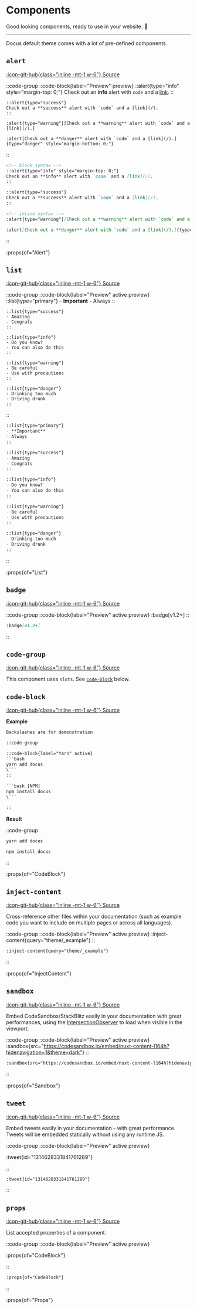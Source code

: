 # Components

Good looking components, ready to use in your website. 💄

---

Docus default theme comes with a lot of pre-defined components.

## `alert`

[:icon-git-hub{class="inline -mt-1 w-6"} Source](https://github.com/nuxtlabs/docus/tree/main/src/defaultTheme/components/atoms/Alert.vue)

::code-group
  ::code-block{label="Preview" preview}
    ::alert{type="info" style="margin-top: 0;"}
    Check out an **info** alert with `code` and a [link](/).
    ::

    ::alert{type="success"}
    Check out a **success** alert with `code` and a [link](/).
    ::

    :alert{type="warning"}[Check out a **warning** alert with `code` and a [link](/).]

    :alert[Check out a **danger** alert with `code` and a [link](/).]{type="danger" style="margin-bottom: 0;"}
  ::

  ```md [Code]
  <!-- block syntax -->
  ::alert{type="info" style="margin-top: 0;"}
  Check out an **info** alert with `code` and a [link](/).
  ::

  ::alert{type="success"}
  Check out a **success** alert with `code` and a [link](/).
  ::

  <!-- inline syntax -->
  :alert{type="warning"}[Check out a **warning** alert with `code` and a [link](/).]

  :alert[Check out a **danger** alert with `code` and a [link](/).]{type="danger" style="margin-bottom: 0;"}
  ```
::

:props{of="Alert"}

## `list`

[:icon-git-hub{class="inline -mt-1 w-6"} Source](https://github.com/nuxtlabs/docus/tree/main/src/defaultTheme/components/atoms/List.vue)

::code-group
  ::code-block{label="Preview" active preview}
    ::list{type="primary"}
    - **Important**
    - Always
    ::

    ::list{type="success"}
    - Amazing
    - Congrats
    ::

    ::list{type="info"}
    - Do you know?
    - You can also do this
    ::

    ::list{type="warning"}
    - Be careful
    - Use with precautions
    ::

    ::list{type="danger"}
    - Drinking too much
    - Driving drunk
    ::

  ::

  ```md [Code]
  ::list{type="primary"}
  - **Important**
  - Always
  ::

  ::list{type="success"}
  - Amazing
  - Congrats
  ::

  ::list{type="info"}
  - Do you know?
  - You can also do this
  ::

  ::list{type="warning"}
  - Be careful
  - Use with precautions
  ::

  ::list{type="danger"}
  - Drinking too much
  - Driving drunk
  ::
  ```
::

:props{of="List"}

## `badge`

[:icon-git-hub{class="inline -mt-1 w-6"} Source](https://github.com/nuxtlabs/docus/tree/main/src/defaultTheme/components/atoms/Badge.vue)

::code-group
  ::code-block{label="Preview" active preview}
    :badge[v1.2+]
  ::

  ```md [Code]
  :badge[v1.2+]
  ```
::

## `code-group`

[:icon-git-hub{class="inline -mt-1 w-6"} Source](https://github.com/nuxtlabs/docus/tree/main/src/defaultTheme/components/atoms/CodeGroup.vue)

This component uses `slots`. See [`code-block`](#code-block) below.

## `code-block`

[:icon-git-hub{class="inline -mt-1 w-6"} Source](https://github.com/nuxtlabs/docus/tree/main/src/defaultTheme/components/atoms/CodeBlock.vue)

**Example**

````html
Backslashes are for demonstration

::code-group

::code-block{label="Yarn" active} 
```bash
yarn add docus
\```
::
  
```bash [NPM]
npm install docus
\``` 

::
````

**Result**

::code-group
  ```bash [Yarn]
  yarn add docus
  ```

  ```bash [NPM]
  npm install docus
  ```
::

:props{of="CodeBlock"}

## `inject-content`

[:icon-git-hub{class="inline -mt-1 w-6"} Source](https://github.com/nuxtlabs/docus/tree/main/src/defaultTheme/components/atoms/InjectContent.vue)

Cross-reference other files within your documentation (such as example code you want to include on multiple pages or across all languages).

::code-group
  ::code-block{label="Preview" active preview}
  :inject-content{query="theme/_example"}
  ::

  ```md [Code]
  :inject-content{query="theme/_example"}
  ```
::

:props{of="InjectContent"}

## `sandbox`

[:icon-git-hub{class="inline -mt-1 w-6"} Source](https://github.com/nuxtlabs/docus/tree/main/src/defaultTheme/components/atoms/Sandbox.vue)

Embed CodeSandbox/StackBlitz easily in your documentation with great performances, using the [IntersectionObserver](https://developer.mozilla.org/en-US/docs/Web/API/Intersection_Observer_API) to load when visible in the viewport.

::code-group
  ::code-block{label="Preview" active preview}
    :sandbox{src="https://codesandbox.io/embed/nuxt-content-l164h?hidenavigation=1&theme=dark"}
  ::

  ```md [Code]
  :sandbox{src="https://codesandbox.io/embed/nuxt-content-l164h?hidenavigation=1&theme=dark"}
  ```
::

:props{of="Sandbox"}

## `tweet`

[:icon-git-hub{class="inline -mt-1 w-6"} Source](https://github.com/nuxtlabs/docus/tree/main/src/twitter/components/Tweet.vue)

Embed tweets easily in your documentation - with great performance. Tweets will be embedded statically without using any runtime JS.

::code-group
  ::code-block{label="Preview" active preview}

  :tweet{id="1314628331841761289"}

  ::

  ```md [Code]
  :tweet{id="1314628331841761289"}
  ```
::

<!-- <props of="atoms/Tweet"></props> -->

## `props`

[:icon-git-hub{class="inline -mt-1 w-6"} Source](https://github.com/nuxtlabs/docus/tree/main/src/defaultTheme/components/atoms/Props.vue)

List accepted properties of a component.

::code-group
  ::code-block{label="Preview" active preview}

  :props{of="CodeBlock"}

  ::

  ```md [Code]
  :props{of="CodeBlock"}
  ```
::

:props{of="Props"}
